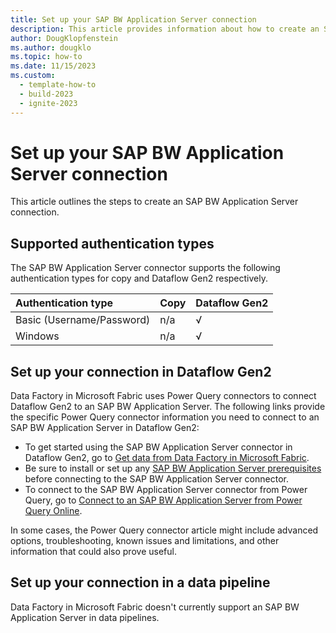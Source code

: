 ```yaml
---
title: Set up your SAP BW Application Server connection
description: This article provides information about how to create an SAP BW Application Server connection in Microsoft Fabric.
author: DougKlopfenstein
ms.author: dougklo
ms.topic: how-to
ms.date: 11/15/2023
ms.custom:
  - template-how-to
  - build-2023
  - ignite-2023
---
```


# Set up your SAP BW Application Server connection

This article outlines the steps to create an SAP BW Application Server connection.


## Supported authentication types

The SAP BW Application Server connector supports the following authentication types for copy and Dataflow Gen2 respectively.  

|Authentication type |Copy |Dataflow Gen2 |
|:---|:---|:---|
|Basic (Username/Password)| n/a | √ |
|Windows| n/a | √ |

## Set up your connection in Dataflow Gen2

Data Factory in Microsoft Fabric uses Power Query connectors to connect Dataflow Gen2 to an SAP BW Application Server. The following links provide the specific Power Query connector information you need to connect to an SAP BW Application Server in Dataflow Gen2:

- To get started using the SAP BW Application Server connector in Dataflow Gen2, go to [Get data from Data Factory in Microsoft Fabric](/power-query/where-to-get-data#get-data-from-data-factory-in-microsoft-fabric-preview).
- Be sure to install or set up any [SAP BW Application Server prerequisites](/power-query/connectors/sap-bw/application-setup-and-connect#prerequisites) before connecting to the SAP BW Application Server connector.
- To connect to the SAP BW Application Server connector from Power Query, go to [Connect to an SAP BW Application Server from Power Query Online](/power-query/connectors/sap-bw/application-setup-and-connect#connect-to-an-sap-bw-application-server-from-power-query-online).

In some cases, the Power Query connector article might include advanced options, troubleshooting, known issues and limitations, and other information that could also prove useful.

## Set up your connection in a data pipeline

Data Factory in Microsoft Fabric doesn't currently support an SAP BW Application Server in data pipelines.
